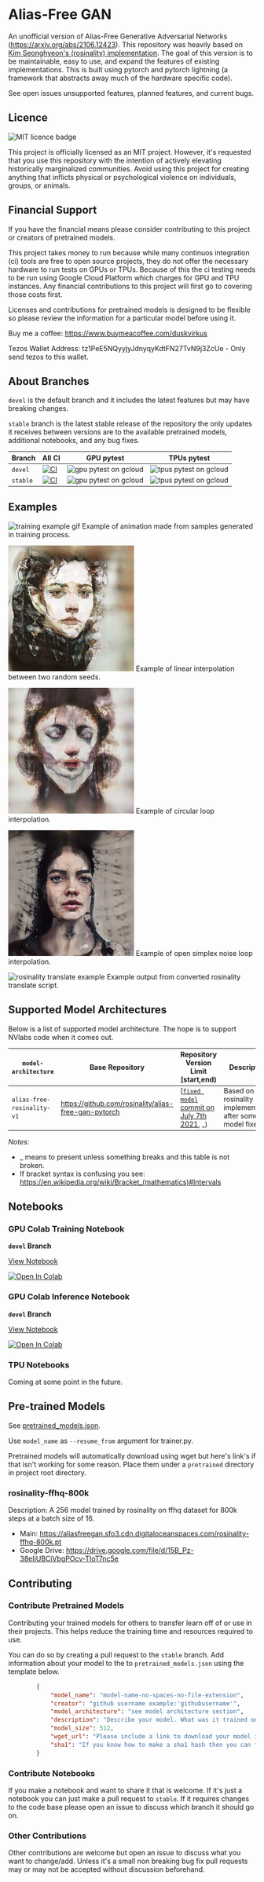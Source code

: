 # Alias-Free GAN

An unofficial version of Alias-Free Generative Adversarial Networks (https://arxiv.org/abs/2106.12423). This repository was heavily based on [Kim Seonghyeon's (rosinality) implementation](https://github.com/rosinality/alias-free-gan-pytorch). The goal of this version is to be maintainable, easy to use, and expand the features of existing implementations. This is built using pytorch and pytorch lightning (a framework that abstracts away much of the hardware specific code).

See open issues unsupported features, planned features, and current bugs.

## Licence

![MIT licence badge](https://badgen.net/badge/license/MIT/blue)

This project is officially licensed as an MIT project. However, it's requested that you use this repository with the intention of actively elevating historically marginalized communities. Avoid using this project for creating anything that inflicts physical or psychological violence on individuals, groups, or animals.

## Financial Support

If you have the financial means please consider contributing to this project or creators of pretrained models.

This project takes money to run because while many continuos integration (ci) tools are free to open source projects, they do not offer the necessary hardware to run tests on GPUs or TPUs. Because of this the ci testing needs to be run using Google Cloud Platform which charges for GPU and TPU instances. Any financial contributions to this project will first go to covering those costs first.

Licenses and contributions for pretrained models is designed to be flexible so please review the information for a particular model before using it.

Buy me a coffee: https://www.buymeacoffee.com/duskvirkus

Tezos Wallet Address: tz1PeE5NQyyjyJdnyqyKdtFN27TvN9j3ZcUe - Only send tezos to this wallet.

## About Branches

`devel` is the default branch and it includes the latest features but may have breaking changes. 

`stable` branch is the latest stable release of the repository the only updates it receives between versions are to the available pretrained models, additional notebooks, and any bug fixes.

| Branch | All CI | GPU pytest | TPUs pytest |
|-|-|-|-|
| `devel` | [![CI](https://github.com/duskvirkus/alias-free-gan-pytorch-lightning/actions/workflows/ci.yml/badge.svg?branch=devel)](https://github.com/duskvirkus/alias-free-gan-pytorch-lightning/actions/workflows/ci.yml) | ![gpu pytest on gcloud](https://badgen.net/github/checks/duskvirkus/alias-free-gan/devel/gpu-pytest-on-gcloud?label=GPU%20devel) | ![tpus pytest on gcloud](https://badgen.net/github/checks/duskvirkus/alias-free-gan/devel/tpus-pytest-on-gcloud?label=TPUs%20devel) |
| `stable` | [![CI](https://github.com/duskvirkus/alias-free-gan-pytorch-lightning/actions/workflows/ci.yml/badge.svg?branch=stabel)](https://github.com/duskvirkus/alias-free-gan-pytorch-lightning/actions/workflows/ci.yml) | ![gpu pytest on gcloud](https://badgen.net/github/checks/duskvirkus/alias-free-gan/stabel/gpu-pytest-on-gcloud?label=GPU%20stabel) | ![tpus pytest on gcloud](https://badgen.net/github/checks/duskvirkus/alias-free-gan/stabel/tpus-pytest-on-gcloud?label=TPUs%20stabel) |

## Examples

![training example gif](assets/examples/aliasfree-training-painterly-faces.gif)
Example of animation made from samples generated in training process.

![linear interpolation example](assets/examples/first-interpolation-aliasfree-duskvirkus.gif)
Example of linear interpolation between two random seeds.

![circular loop example](assets/examples/aliasfree-circular-painterly-faces-duskvirkus.gif)
Example of circular loop interpolation.

![noise loop example](assets/examples/aliasfree-noiseloop-painterly-faces-duskvirkus.gif)
Example of open simplex noise loop interpolation.

![rosinality translate example](assets/examples/aliasfree-ros-trainslate-painterly-faces.gif)
Example output from converted rosinality translate script.
## Supported Model Architectures

Below is a list of supported model architecture. The hope is to support NVlabs code when it comes out.

| `model-architecture` | Base Repository | Repository Version Limit \[start,end\) | Description |
|-|-|-|-|
| `alias-free-rosinality-v1` | https://github.com/rosinality/alias-free-gan-pytorch | \[[`fixed model` commit on July 7th 2021](https://github.com/rosinality/alias-free-gan-pytorch/tree/755a22bc60dca5bd0a8caafd29a40f1412d6b754), _\) | Based on rosinality implementation after some model fixes. |

*Notes:* 
- _ means to present unless something breaks and this table is not broken.
- If bracket syntax is confusing you see: https://en.wikipedia.org/wiki/Bracket_(mathematics)#Intervals

## Notebooks

### GPU Colab Training Notebook

**`devel` Branch**

[View Notebook](https://github.com/duskvirkus/alias-free-gan/blob/devel/notebooks/GPU_Training-Alias-Free_GAN.ipynb)

[![Open In Colab](https://colab.research.google.com/assets/colab-badge.svg)](https://colab.research.google.com/github/duskvirkus/alias-free-gan/blob/devel/notebooks/GPU_Training-Alias-Free_GAN.ipynb)

### GPU Colab Inference Notebook

**`devel` Branch**

[View Notebook](https://github.com/duskvirkus/alias-free-gan/blob/devel/notebooks/GPU_Inference_Alias_Free_GAN.ipynb)

[![Open In Colab](https://colab.research.google.com/assets/colab-badge.svg)](https://colab.research.google.com/github/duskvirkus/alias-free-gan/blob/devel/notebooks/GPU_Inference_Alias_Free_GAN.ipynb)

### TPU Notebooks

Coming at some point in the future.

## Pre-trained Models

See [pretrained_models.json](https://github.com/duskvirkus/alias-free-gan/blob/devel/pretrained_models.json).

Use `model_name` as `--resume_from` argument for trainer.py.

Pretrained models will automatically download using wget but here's link's if that isn't working for some reason. Place them under a `pretrained` directory in project root directory.

### rosinality-ffhq-800k

Description: A 256 model trained by rosinality on ffhq dataset for 800k steps at a batch size of 16.

 - Main: https://aliasfreegan.sfo3.cdn.digitaloceanspaces.com/rosinality-ffhq-800k.pt
 - Google Drive: https://drive.google.com/file/d/15B_Pz-38eIiUBCiVbgPOcv-TIoT7nc5e

## Contributing

### Contribute Pretrained Models

Contributing your trained models for others to transfer learn off of or use in their projects. This helps reduce the training time and resources required to use.

You can do so by creating a pull request to the `stable` branch. Add information about your model to the to `pretrained_models.json` using the template below.

```json
        {
            "model_name": "model-name-no-spaces-no-file-extension",
            "creator": "github username example:'githubusername'",
            "model_architecture": "see model architecture section",
            "description": "Describe your model. What was it trained on? How long was it trained for? Feel free to include links to make donations and suggested donation amounts. Also include licence information such as creative commons or other licencees.",
            "model_size": 512,
            "wget_url": "Please include a link to download your model in you're pull request and I will update this", 
            "sha1": "If you know how to make a sha1 hash then you can fill this out if not leave this blank."
        }
```

### Contribute Notebooks

If you make a notebook and want to share it that is welcome. If it's just a notebook you can just make a pull request to `stable`. If it requires changes to the code base please open an issue to discuss which branch it should go on.

### Other Contributions

Other contributions are welcome but open an issue to discuss what you want to change/add. Unless it's a small non breaking bug fix pull requests may or may not be accepted without discussion beforehand.
